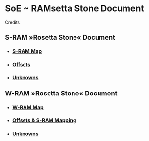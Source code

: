 ﻿# SoE ~ RAMsetta Stone Document

[Credits](Credits.md)

## S-RAM »Rosetta Stone« Document 

* ### [S-RAM Map](SRAM.md)
* ### [Offsets](SRAM-Offsets.md)
* ### [Unknowns](SRAM-Unknowns.md)

## W-RAM »Rosetta Stone« Document 

* ### [W-RAM Map](WRAM.md)
* ### [Offsets & S-RAM Mapping](WRAM-Offsets.md)
* ### [Unknowns](WRAM-Unknowns.md)


